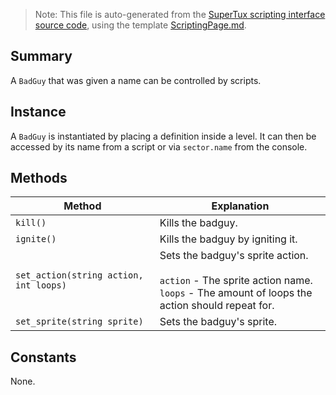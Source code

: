 > Note: This file is auto-generated from the [SuperTux scripting interface source code](https://github.com/SuperTux/supertux/tree/master/src/scripting), using the template [ScriptingPage.md](https://github.com/SuperTux/wiki/tree/master/templates/ScriptingPage.md).

Summary
-------

A `BadGuy` that was given a name can be controlled by scripts.

Instance
--------

A `BadGuy` is instantiated by placing a definition inside a level. It can then be accessed by its name from a script or via `sector.name` from the console. 

Methods
-------

Method | Explanation
-------|-------
`kill()` | Kills the badguy. 
`ignite()` | Kills the badguy by igniting it. 
`set_action(string action, int loops)` | Sets the badguy's sprite action. <br /><br /> `action` - The sprite action name. <br /> `loops` - The amount of loops the action should repeat for. 
`set_sprite(string sprite)` | Sets the badguy's sprite. 


Constants
---------

None.
